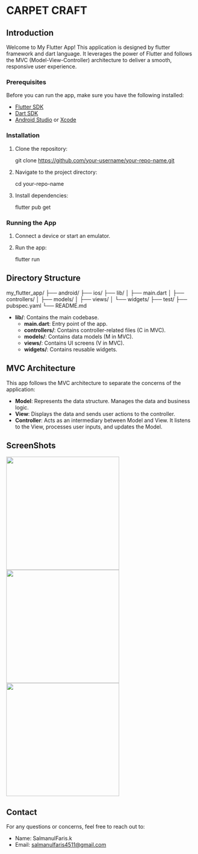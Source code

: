 
# CARPET CRAFT

## Introduction

Welcome to My Flutter App! This application is designed by flutter framework and dart language. It leverages the power of Flutter and follows the MVC (Model-View-Controller) architecture to deliver a smooth, responsive user experience.

### Prerequisites

Before you can run the app, make sure you have the following installed:

- [Flutter SDK](https://flutter.dev/docs/get-started/install)
- [Dart SDK](https://dart.dev/get-dart)
- [Android Studio](https://developer.android.com/studio) or [Xcode](https://developer.apple.com/xcode/)

### Installation

1. Clone the repository:

   git clone https://github.com/your-username/your-repo-name.git

2. Navigate to the project directory:

   cd your-repo-name

3. Install dependencies:

   flutter pub get
   
### Running the App

1. Connect a device or start an emulator.

2. Run the app:

   flutter run

## Directory Structure

my_flutter_app/
├── android/
├── ios/
├── lib/
│   ├── main.dart
│   ├── controllers/
│   ├── models/
│   ├── views/
│   └── widgets/
├── test/
├── pubspec.yaml
└── README.md

- **lib/**: Contains the main codebase.
  - **main.dart**: Entry point of the app.
  - **controllers/**: Contains controller-related files (C in MVC).
  - **models/**: Contains data models (M in MVC).
  - **views/**: Contains UI screens (V in MVC).
  - **widgets/**: Contains reusable widgets.

## MVC Architecture

This app follows the MVC architecture to separate the concerns of the application:

- **Model**: Represents the data structure. Manages the data and business logic.
- **View**: Displays the data and sends user actions to the controller.
- **Controller**: Acts as an intermediary between Model and View. It listens to the View, processes user inputs, and updates the Model.

## ScreenShots

<img src="https://github.com/user-attachments/assets/eed25843-6aa1-43a5-807b-090166d5ec12" alt="" width="300px">
<img src="https://github.com/user-attachments/assets/d9c7e999-5e56-46fa-bff9-3e29d21591cb" alt="" width="300px">
<img src="https://github.com/user-attachments/assets/a86dcadb-c9be-4419-88c5-a504d5cbb607" alt="" width="300px">


## Contact

For any questions or concerns, feel free to reach out to:

- Name: SalmanulFaris.k
- Email: salmanulfaris4511@gmail.com

